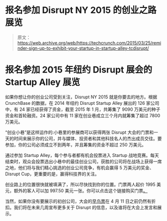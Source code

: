 # 报名参加 Disrupt NY 2015  的创业之路展览

> 原文：<https://web.archive.org/web/https://techcrunch.com/2015/03/25/reminder-sign-up-to-exhibit-your-startup-in-startup-alley-tcdisrupt/>

# 报名参加 2015 年纽约 Disrupt 展会的 Startup Alley 展览

如果你想让你的创业公司受到关注，Disrupt NY 2015 就是你要去的地方。根据 CrunchBase 的数据，在 2014 年纽约 Disrupt Startup Alley 展出的 126 家公司中，有 24 家已经获得了资金，截至 2015 年 1 月，共筹集了 9090 万美元的种子资金和首轮融资。24 家公司中有 11 家在创业巷成立三个月内就筹集了超过 7800 万美元。

“创业小巷”是这样运作的:小巷里的参展商可以获得两张 Disrupt 大会的门票和一天的时间来展示你的公司，并与媒体、投资者和其他科技名人的杰出成员交往。要参加，你的公司必须成立不到两年，并且筹集的资金不超过 250 万美元。

通过参加 Startup Alley，每个参与者都有机会投票进入 Startup 战地竞赛。每天结束时，观众会投票选出小巷中的最佳创业公司，获胜的公司将在战场上获得一席之地，他们将与我们精心挑选的创业公司竞争，有机会赢得 5 万美元的奖金、Disrupt Cup，更重要的是，赢得科技界的关注。

创业路上的位置很快就被填满了，所以尽快找到你的位置。门票两人起价 1995 美元，额外的客人可以加 997.50 美元一张。你可以点击这个链接购买门票[。](https://web.archive.org/web/20230316061940/https://techcrunch.com/events/disrupt-ny-2015/tickets/)

当然，如果你没有要展示的初创公司，大会的[早鸟票](https://web.archive.org/web/20230316061940/https://techcrunch.com/events/disrupt-ny-2015/tickets/)在 4 月 11 日之前仍然有折扣。我们将在未来几周宣布更多关于 Disrupt 的信息，以及谁将在大会上发言和展示。